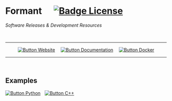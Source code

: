 
# Formant    [![Badge License]][License]

*Software Releases & Development Resources*

<br>

<div align = center>

---

[![Button Website]][Website]   
[![Button Documentation]][Documentation]   
[![Button Docker]][Docker]

---

</div>

<br>

## Examples

[![Button Python]][Python]  
[![Button C++]][C++]

<br>


<!----------------------------------------------------------------------------->


[Website]: https://www.formant.io/


<!------------------------------{ Quicklinks }--------------------------------->

[Documentation]: docs
[License]: LICENSE
[Python]: examples/python
[Docker]: docker
[C++]: examples/cpp


<!-------------------------------{ Buttons }----------------------------------->

[Badge License]: https://img.shields.io/badge/License-Apache_2.0-D22128?style=for-the-badge

[Button Documentation]: https://img.shields.io/badge/Documentation-4dc1a1?style=for-the-badge&logoColor=white&logo=GitBook
[Button Website]: https://img.shields.io/badge/Website-39456c?style=for-the-badge
[Button Docker]: https://img.shields.io/badge/Docker-2496ED?style=for-the-badge&logoColor=white&logo=Docker
[Button Python]: https://img.shields.io/badge/Python-3776AB?style=for-the-badge&logoColor=white&logo=Python
[Button C++]: https://img.shields.io/badge/C++-00599C?style=for-the-badge&logoColor=white&logo=C++